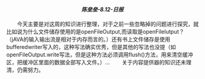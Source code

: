 ***<h4><center>陈垒垒-8.12-日报<center></h4>***
&emsp;&emsp;今天主要是对这周的知识进行整理，对于之前一些忽略掉的问题进行探究，就比如说为什么文件储存使用的是openFileOutput,而读取是openFileIutput？（jAVA的输入输出流是相对于内存而言的。）还有书上文件储存是使用bufferedwriter写入的，这种写法确实优秀，但是其他的写法也没提（如openFileOutput.write写法，但是这种方法必须调用flush()方法，用来清空缓冲区，把缓冲区里面的数据全部写入文件。）...
&emsp;&emsp;关于内容提供器的知识还未理清，仍需努力。